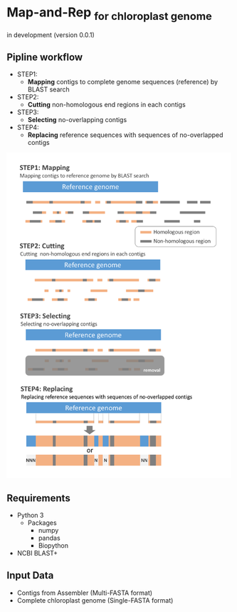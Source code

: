 # Map-and-Rep <sub>for chloroplast genome</sub>

in development (version 0.0.1)

## Pipline workflow
- STEP1:
	- __Mapping__ contigs to complete genome sequences (reference) by BLAST search
- STEP2:
	- __Cutting__ non-homologous end regions in each contigs
- STEP3:
	- __Selecting__ no-overlapping contigs
- STEP4:
	- __Replacing__ reference sequences with sequences of no-overlapped contigs

![overview](./fig/overview.png)

## Requirements
- Python 3
	- Packages
		- numpy
		- pandas
		- Biopython
- NCBI BLAST+

## Input Data
- Contigs from Assembler (Multi-FASTA format)
- Complete chloroplast genome (Single-FASTA format)
